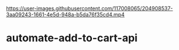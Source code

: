 

https://user-images.githubusercontent.com/117008065/204908537-3aa09243-1661-4e5d-948a-b5da76f35cd4.mp4

# automate-add-to-cart-api
